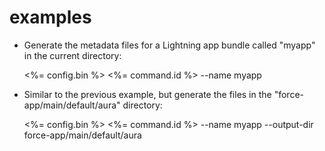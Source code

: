 # examples

- Generate the metadata files for a Lightning app bundle called "myapp" in the current directory:

  <%= config.bin %> <%= command.id %> --name myapp

- Similar to the previous example, but generate the files in the "force-app/main/default/aura" directory:

  <%= config.bin %> <%= command.id %> --name myapp --output-dir force-app/main/default/aura
